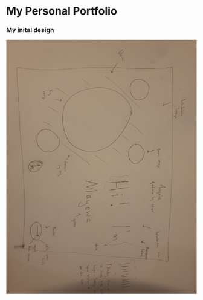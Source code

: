 # My Personal Portfolio

### My inital design

![Initial design image](./img/personal-portfolio-design.jpg)
